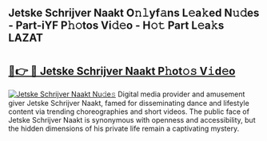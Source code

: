 ## Jetske Schrijver Naakt O𝚗𝚕yf𝚊ns L𝚎a𝚔ed N𝚞𝚍es - Part-iYF P𝚑𝚘tos Vi𝚍𝚎o - H𝚘𝚝 Part L𝚎a𝚔s LAZAT

# <h2><a href="http://kf9a9l.oniu.top/?m=Jetske+Schrijver+Naakt">🔗👉 🔴 Jetske Schrijver Naakt P𝚑ot𝚘𝚜 V𝚒d𝚎o</a></h2>

[![Jetske Schrijver Naakt Nu𝚍e𝚜](https://i.imgur.com/0qMVB7G.gif)](http://kf9a9l.oniu.top/?m=Jetske+Schrijver+Naakt)
Digital media provider and amusement giver Jetske Schrijver Naakt, famed for disseminating dance and lifestyle content via trending choreographies and short videos. The public face of Jetske Schrijver Naakt is synonymous with openness and accessibility, but the hidden dimensions of his private life remain a captivating mystery.  
